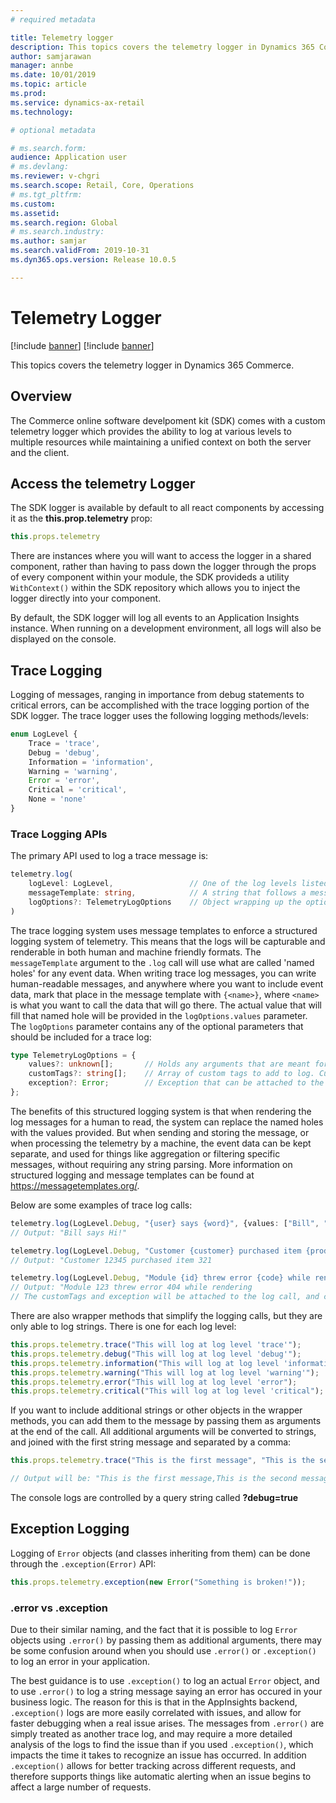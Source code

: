 ```yaml
---
# required metadata

title: Telemetry logger
description: This topics covers the telemetry logger in Dynamics 365 Commerce.
author: samjarawan
manager: annbe
ms.date: 10/01/2019
ms.topic: article
ms.prod: 
ms.service: dynamics-ax-retail
ms.technology: 

# optional metadata

# ms.search.form: 
audience: Application user
# ms.devlang: 
ms.reviewer: v-chgri
ms.search.scope: Retail, Core, Operations
# ms.tgt_pltfrm: 
ms.custom: 
ms.assetid: 
ms.search.region: Global
# ms.search.industry: 
ms.author: samjar
ms.search.validFrom: 2019-10-31
ms.dyn365.ops.version: Release 10.0.5

---
```

# Telemetry Logger

[!include [banner](../includes/preview-banner.md)]
[!include [banner](../includes/banner.md)]

This topics covers the telemetry logger in Dynamics 365 Commerce.

## Overview

The Commerce online software develpoment kit (SDK) comes with a custom telemetry logger which provides the ability to log at various levels to multiple resources while maintaining a unified context on both the server and the client.

## Access the telemetry Logger

The SDK logger is available by default to all react components by accessing it as the **this.prop.telemetry** prop:

```typescript
this.props.telemetry
```

There are instances where you will want to access the logger in a shared component, rather than having to pass down the logger through the props of every component within your module, the SDK provideds a utility `WithContext()` within the SDK repository which allows you to inject the logger directly into your component.

By default, the SDK logger will log all events to an Application Insights instance. When running on a development environment, all logs will also be displayed on the console.

## Trace Logging
Logging of messages, ranging in importance from debug statements to critical errors, can be accomplished with the trace logging portion of the SDK logger. The trace logger uses the following logging methods/levels:

``` ts
enum LogLevel {
    Trace = 'trace',
    Debug = 'debug',
    Information = 'information',
    Warning = 'warning',
    Error = 'error',
    Critical = 'critical',
    None = 'none'
}
```

### Trace Logging APIs
The primary API used to log a trace message is:

``` ts
telemetry.log(
    logLevel: LogLevel,                 // One of the log levels listed in the enum above
    messageTemplate: string,            // A string that follows a message template format (see below for more info)
    logOptions?: TelemetryLogOptions    // Object wrapping up the optional parameters for the log statement
)
```

The trace logging system uses message templates to enforce a structured logging system of telemetry. This means that the logs will be capturable and renderable in both human and machine friendly formats. The `messageTemplate` argument to the `.log` call will use what are called 'named holes' for any event data. When writing trace log messages, you can write human-readable messages, and anywhere where you want to include event data, mark that place in the message template with `{<name>}`, where `<name>` is what you want to call the data that will go there. The actual value that will fill that named hole will be provided in the `logOptions.values` parameter. The `logOptions` parameter contains any of the optional parameters that should be included for a trace log:

``` ts
type TelemetryLogOptions = {
    values?: unknown[];       // Holds any arguments that are meant for placeholders in the message template
    customTags?: string[];    // Array of custom tags to add to log. Custom tags can be used to group message in the telemetry back-end
    exception?: Error;        // Exception that can be attached to the log. Will contain details like stack trace info
};
```

The benefits of this structured logging system is that when rendering the log messages for a human to read, the system can replace the named holes with the values provided. But when sending and storing the message, or when processing the telemetry by a machine, the event data can be kept separate, and used for things like aggregation or filtering specific messages, without requiring any string parsing. More information on structured logging and message templates can be found at https://messagetemplates.org/.

Below are some examples of trace log calls:

``` ts
telemetry.log(LogLevel.Debug, "{user} says {word}", {values: ["Bill", "Hi!"]});
// Output: "Bill says Hi!"

telemetry.log(LogLevel.Debug, "Customer {customer} purchased item {productID}", {values: [12345, 321]});
// Output: "Customer 12345 purchased item 321

telemetry.log(LogLevel.Debug, "Module {id} threw error {code} while rendering", {values: [123, 404], customTags: ["Module Error"], exception: error});
// Output: "Module 123 threw error 404 while rendering
// The customTags and exception will be attached to the log call, and can be viewed in the telemetry back-end
```

There are also wrapper methods that simplify the logging calls, but they are only able to log strings. There is one for each log level:

``` ts
this.props.telemetry.trace("This will log at log level 'trace'");
this.props.telemetry.debug("This will log at log level 'debug'");
this.props.telemetry.information("This will log at log level 'information'");
this.props.telemetry.warning("This will log at log level 'warning'");
this.props.telemetry.error("This will log at log level 'error");
this.props.telemetry.critical("This will log at log level 'critical");
```

If you want to include additional strings or other objects in the wrapper methods, you can add them to the message by passing them as arguments at the end of the call. All additional arguments will be converted to strings, and joined with the first string message and separated by a comma:

```ts
this.props.telemetry.trace("This is the first message", "This is the second message", {some object})

// Output will be: "This is the first message,This is the second message,{.toString result of {some object}}"
```

The console logs are controlled by a query string called **?debug=true**

## Exception Logging

Logging of `Error` objects (and classes inheriting from them) can be done through the `.exception(Error)` API:

```ts
this.props.telemetry.exception(new Error("Something is broken!"));
```

### .error vs .exception

Due to their similar naming, and the fact that it is possible to log `Error` objects using `.error()` by passing them as additional arguments, there may be some confusion around when you should use `.error()` or `.exception()` to log an error in your application.

The best guidance is to use `.exception()` to log an actual `Error` object, and to use `.error()` to log a string message saying an error has occured in your business logic. The reason for this is that in the AppInsights backend, `.exception()` logs are more easily correlated with issues, and allow for faster debugging when a real issue arises. The messages from `.error()` are simply treated as another trace log, and may require a more detailed analysis of the logs to find the issue than if you used `.exception()`, which impacts the time it takes to recognize an issue has occurred. In addition `.exception()` allows for better tracking across different requests, and therefore supports things like automatic alerting when an issue begins to affect a large number of requests.

